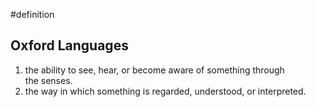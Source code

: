 #definition 
## Oxford Languages

1. the ability to see, hear, or become aware of something through the senses.
2. the way in which something is regarded, understood, or interpreted.




